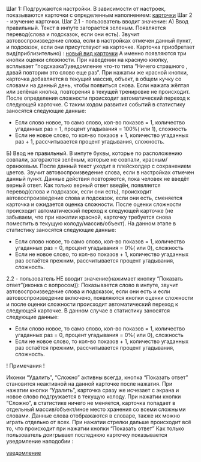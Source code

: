 Шаг 1:
Подгружаются настройки. В зависимости от настроек, показываются карточки с определенным наполнением:
[карточки](https://pastenow.ru/9D4E7)
Шаг 2 - изучение карточки.
Шаг 2.1 - пользователь вводит значение:
А) Ввод правильный.
Текст в инпуте загорается зеленым.
Появляется перевод(слова и подсказок, если они есть).
Звучит автовоспроизведение слова, если в настройках отмечен данный пункт, и подсказок, если они присутствуют на карточке.
Карточка приобретает вид(приблизительно) :
[новый вид карточки](https://pastenow.ru/9D4EF)
А именно появляются три кнопки оценки сложности.
При наведении на красную кнопку, всплывает “подсказка”/уведомление что-то типа “Ничего страшного , давай повторим это слово еще раз”. При нажатии же красной кнопки, карточка добавляется в текущий массив, объект, в общем кучку со словами на данный день, чтобы появиться снова.
Если нажата жёлтая или зелёная кнопка, повторения в текущей тренировке не происходит.
После определения сложности происходит автоматический переход к следующей карточке.
С таким ходом развития событий в статистику заносятся следующие данные:
 - Если слово новое, то само слово, кол-во показов = 1, количество угаданных раз = 1, процент угадывания = 100%( или 1), сложность
 - Если не новое слово, то кол-во показов + 1, количество угаданных раз + 1, рассчитывается процент угадывания, сложность.



Б) Ввод не правильный.
В инпуте буквы, которые по расположению совпали, загораются зелёным, которые не совпали, красным/оранжевым. После данный текст уходит в плейсхолдер с сохранением цветов. Звучит автовоспроизведение слова, если в настройках отмечен данный пункт.
Данные действия повторяются, пока человек не введёт верный ответ.
Как только верный ответ введён, появляется перевод(слова и подсказок, если они есть), происходит автовоспроизведение слова и подсказок, если они есть,
сменяется карточка и ожидается оценка сложности. После оценки сложности происходит автоматический переход к следующей карточке (не забываем, что при нажатии красной, карточку требуется снова поместить в текущую колоду/массив/объект).
На данном этапе в статистику заносятся следующие данные:
 - Если слово новое, то само слово, кол-во показов = 1, количество угаданных раз = 0, процент угадывания = 0%( или 0), сложность
 - Если не новое слово, то кол-во показов + 1, количество угаданных раз остаётся прежним, рассчитывается процент угадывания, сложность.

2.2 - пользователь НЕ вводит значение(нажимает кнопку “Показать ответ”(иконка с вопросом)):
Показывается слово в инпуте, звучит автовоспроизведение слова и подсказок, если они есть и если автовоспроизведение включено, появляются кнопки оценки сложности и после оценки сложности происходит автоматический переход к следующей карточке.
В данном случае в статистику заносятся следующие данные:
 - Если слово новое, то само слово, кол-во показов = 1, количество угаданных раз = 0, процент угадывания = 0%( или 0), сложность
 - Если не новое слово, то кол-во показов + 1, количество угаданных раз остаётся прежним, рассчитывается процент угадывания, сложность.

! Примечания !

Иконки “Удалить”, “Сложно” активны всегда, кнопка “Показать ответ” становится неактивной на данной карточке после нажатия.
При нажатии кнопки “Удалить”, карточка сразу же исчезает с экрана и новое слово подгружается в текущую колоду.
При нажатии кнопки “Сложно”, в статистике ничего не меняется, карточка попадает в отдельный массив/объект/иное место хранения со всеми сложными словами. Данные слова отображаются в словаре, также их можно играть отдельно от всех.
При нажатии стрелки дальше происходит всё то, что происходит при нажатии кнопки “Показать ответ”
Как только пользователь доигрывает последнюю карточку показывается уведомление наподобии :

[уведомление](https://pastenow.ru/9D4EM)

